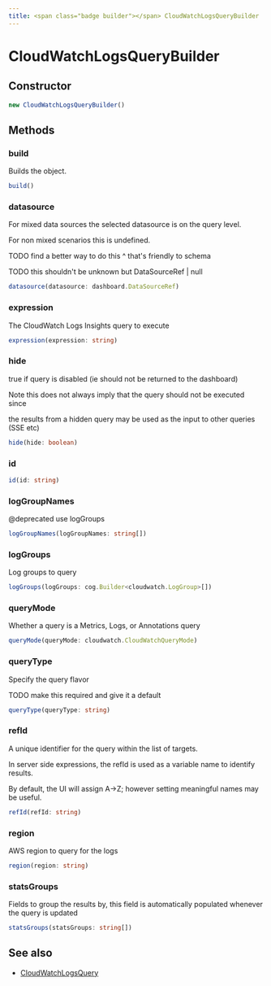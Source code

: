 ```yaml
---
title: <span class="badge builder"></span> CloudWatchLogsQueryBuilder
---
```

# <span class="badge builder"></span> CloudWatchLogsQueryBuilder

## Constructor

```typescript
new CloudWatchLogsQueryBuilder()
```
## Methods

### <span class="badge object-method"></span> build

Builds the object.

```typescript
build()
```

### <span class="badge object-method"></span> datasource

For mixed data sources the selected datasource is on the query level.

For non mixed scenarios this is undefined.

TODO find a better way to do this ^ that's friendly to schema

TODO this shouldn't be unknown but DataSourceRef | null

```typescript
datasource(datasource: dashboard.DataSourceRef)
```

### <span class="badge object-method"></span> expression

The CloudWatch Logs Insights query to execute

```typescript
expression(expression: string)
```

### <span class="badge object-method"></span> hide

true if query is disabled (ie should not be returned to the dashboard)

Note this does not always imply that the query should not be executed since

the results from a hidden query may be used as the input to other queries (SSE etc)

```typescript
hide(hide: boolean)
```

### <span class="badge object-method"></span> id

```typescript
id(id: string)
```

### <span class="badge object-method"></span> logGroupNames

@deprecated use logGroups

```typescript
logGroupNames(logGroupNames: string[])
```

### <span class="badge object-method"></span> logGroups

Log groups to query

```typescript
logGroups(logGroups: cog.Builder<cloudwatch.LogGroup>[])
```

### <span class="badge object-method"></span> queryMode

Whether a query is a Metrics, Logs, or Annotations query

```typescript
queryMode(queryMode: cloudwatch.CloudWatchQueryMode)
```

### <span class="badge object-method"></span> queryType

Specify the query flavor

TODO make this required and give it a default

```typescript
queryType(queryType: string)
```

### <span class="badge object-method"></span> refId

A unique identifier for the query within the list of targets.

In server side expressions, the refId is used as a variable name to identify results.

By default, the UI will assign A->Z; however setting meaningful names may be useful.

```typescript
refId(refId: string)
```

### <span class="badge object-method"></span> region

AWS region to query for the logs

```typescript
region(region: string)
```

### <span class="badge object-method"></span> statsGroups

Fields to group the results by, this field is automatically populated whenever the query is updated

```typescript
statsGroups(statsGroups: string[])
```

## See also

 * <span class="badge object-type-interface"></span> [CloudWatchLogsQuery](./object-CloudWatchLogsQuery.md)
